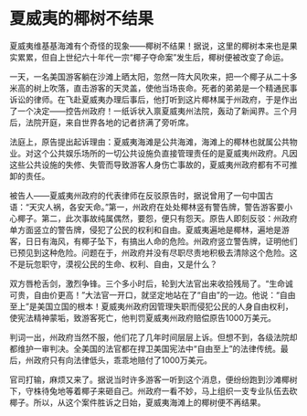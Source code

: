 # 夏威夷的椰树不结果

夏威夷维基基海滩有个奇怪的现象——椰树不结果！据说，这里的椰树本来也是果实累累，但自上世纪六十年代一宗“椰子夺命案”发生后，椰树便被改变了命运。 

一天，一名美国游客躺在沙滩上晒太阳，忽然一阵大风吹来，把一个椰子从二十多米高的树上吹落，直击游客的天灵盖，使他当场丧命。死者的弟弟是一个精通民事诉讼的律师。在飞赴夏威夷办理后事后，他打听到这片椰林属于州政府，于是作出了一个决定——控告州政府！一纸诉状入禀夏威夷州法院，轰动了新闻界。三个月后，法院开庭，来自世界各地的记者挤满了旁听席。 

法庭上，原告提出起诉理由：夏威夷海滩是公共海滩，海滩上的椰林也就属公共物业。对这个公共娱乐场所的一切公共设施负直接管理责任的是夏威夷州政府。凡因这些公共设施的失修、失管而导致游客人身伤亡事故的，夏威夷州政府都有不可推卸的责任。 

被告人——夏威夷州政府的代表律师在反驳原告时，据说曾用了一句中国古语：“天灾人祸，各安天命。”第一，州政府在处处椰林竖有警告牌，警告游客要小心椰子。第二，此次事故纯属偶然，要怨，便只有怨天。原告人即刻反驳：州政府单方面竖立的警告牌，侵犯了公民的权利和自由。夏威夷遍地是椰林，遍地是游客，日日有海风，有椰子坠下，有搞出人命的危险。州政府竖立警告牌，证明他们已预见到这种危险。问题在于，州政府并没有尽职尽责地积极去清除这个危险。这不是玩忽职守，漠视公民的生命、权利、自由，又是什么？ 

双方唇枪舌剑，激烈争锋。三个多小时后，轮到大法官出来收拾残局了。“生命诚可贵，自由价更高！”大法官一开口，就坚定地站在了“自由”的一边。他说：“自由至上”是美国立国的根本！夏威夷州政府因管理失职而侵犯公民的人身自由权利，使宪法精神蒙垢，致游客死亡，他判罚夏威夷州政府赔偿原告1000万美元。 

判词一出，州政府当然不服，他们花了几年时间层层上诉。但想不到，各级法院却都维护一审判决。全美国的法官都在捍卫美国宪法中“自由至上”的法律传统。最后，州政府只有向法律低头，乖乖地赔付了1000万美元。 

官司打输，麻烦又来了。据说当时许多游客一听到这个消息，便纷纷跑到沙滩椰树下，守株待兔地等着椰子来砸自己。州政府一看不妙，马上组织一支专业队伍去砍椰子。所以，从这个案件胜诉之日始，夏威夷海滩上的椰树便不再结果。
 